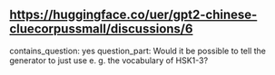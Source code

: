 ## https://huggingface.co/uer/gpt2-chinese-cluecorpussmall/discussions/6

contains_question: yes
question_part: Would it be possible to tell the generator to just use e. g. the vocabulary of HSK1-3?